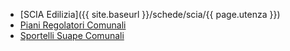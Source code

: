 - [SCIA Edilizia]({{ site.baseurl }}/schede/scia/{{ page.utenza }})
- [Piani Regolatori Comunali]({{site.baseurl}}/schede/piani_regolatori/imprese/index.html)
- [Sportelli Suape Comunali]({{site.baseurl}}/schede/sportellisuape/cittadini/index.html)
